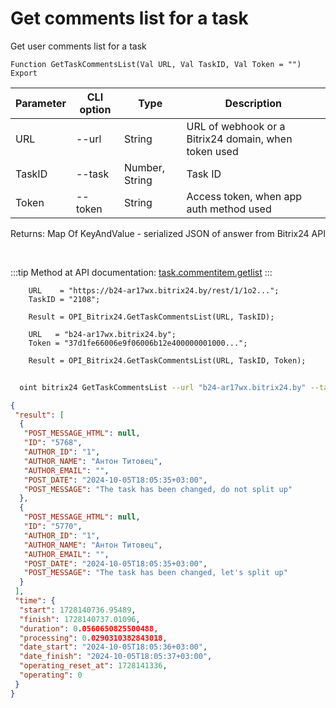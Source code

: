 ﻿---
sidebar_position: 1
---

# Get comments list for a task
 Get user comments list for a task



`Function GetTaskCommentsList(Val URL, Val TaskID, Val Token = "") Export`

  | Parameter | CLI option | Type | Description |
  |-|-|-|-|
  | URL | --url | String | URL of webhook or a Bitrix24 domain, when token used |
  | TaskID | --task | Number, String | Task ID |
  | Token | --token | String | Access token, when app auth method used |

  
  Returns:  Map Of KeyAndValue - serialized JSON of answer from Bitrix24 API

<br/>

:::tip
Method at API documentation: [task.commentitem.getlist](https://dev.1c-bitrix.ru/rest_help/tasks/task/commentitem/getlist.php)
:::
<br/>


```bsl title="Code example"
    URL    = "https://b24-ar17wx.bitrix24.by/rest/1/1o2...";
    TaskID = "2108";

    Result = OPI_Bitrix24.GetTaskCommentsList(URL, TaskID);

    URL   = "b24-ar17wx.bitrix24.by";
    Token = "37d1fe66006e9f06006b12e400000001000...";

    Result = OPI_Bitrix24.GetTaskCommentsList(URL, TaskID, Token);
```



```sh title="CLI command example"
    
  oint bitrix24 GetTaskCommentsList --url "b24-ar17wx.bitrix24.by" --task "1082" --token "fe3fa966006e9f06006b12e400000001000..."

```

```json title="Result"
{
 "result": [
  {
   "POST_MESSAGE_HTML": null,
   "ID": "5768",
   "AUTHOR_ID": "1",
   "AUTHOR_NAME": "Антон Титовец",
   "AUTHOR_EMAIL": "",
   "POST_DATE": "2024-10-05T18:05:35+03:00",
   "POST_MESSAGE": "The task has been changed, do not split up"
  },
  {
   "POST_MESSAGE_HTML": null,
   "ID": "5770",
   "AUTHOR_ID": "1",
   "AUTHOR_NAME": "Антон Титовец",
   "AUTHOR_EMAIL": "",
   "POST_DATE": "2024-10-05T18:05:35+03:00",
   "POST_MESSAGE": "The task has been changed, let's split up"
  }
 ],
 "time": {
  "start": 1728140736.95489,
  "finish": 1728140737.01096,
  "duration": 0.0560650825500488,
  "processing": 0.0290310382843018,
  "date_start": "2024-10-05T18:05:36+03:00",
  "date_finish": "2024-10-05T18:05:37+03:00",
  "operating_reset_at": 1728141336,
  "operating": 0
 }
}
```
